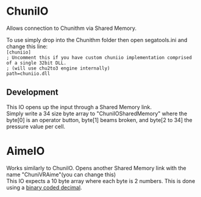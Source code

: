 # ChuniIO
Allows connection to Chunithm via Shared Memory.

To use simply drop into the Chunithm folder then open segatools.ini and change this line: <br>
`[chuniio]` <br>
`; Uncomment this if you have custom chuniio implementation comprised of a single 32bit DLL.` <br>
`; (will use chu2to3 engine internally)` <br>
`path=chuniio.dll`

## Development
This IO opens up the input through a Shared Memory link. <br>
Simply write a 34 size byte array to "ChuniIOSharedMemory" where the byte[0] is an operator button, byte[1] beams broken, and byte[2 to 34] the pressure value per cell. <br>

# AimeIO
Works similarly to ChuniIO. Opens another Shared Memory link with the name "ChuniVRAime"(you can change this) <br>
This IO expects a 10 byte array where each byte is 2 numbers. This is done using a [binary coded decimal](https://en.wikipedia.org/wiki/Binary-coded_decimal). <br>

